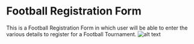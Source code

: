 # Football Registration Form

This is a Football Registration Form in which user will be able to enter the various details to register for a Football Tournament.
![alt text]('https://github.com/HardikN19/football_form/blob/main/img/img1.PNG')

